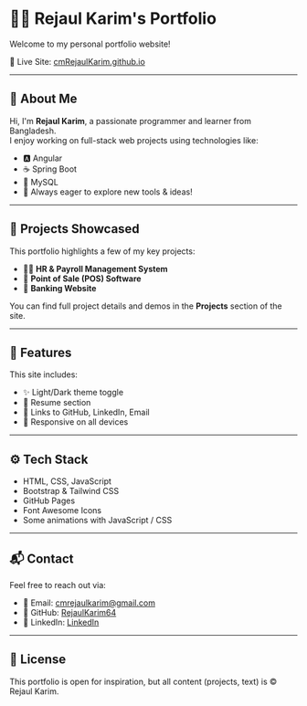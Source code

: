 # 👨‍💻 Rejaul Karim's Portfolio

Welcome to my personal portfolio website!

🔗 Live Site: [cmRejaulKarim.github.io](https://iamcrk.me)

---

## 📝 About Me

Hi, I'm **Rejaul Karim**, a passionate programmer and learner from Bangladesh.  
I enjoy working on full-stack web projects using technologies like:

- 🅰️ Angular
- ☕ Spring Boot
- 🐬 MySQL
- 🧠 Always eager to explore new tools & ideas!

---

## 📁 Projects Showcased

This portfolio highlights a few of my key projects:

- 🧑‍💼 **HR & Payroll Management System**
- 🧾 **Point of Sale (POS) Software**
- 🏦 **Banking Website**

You can find full project details and demos in the **Projects** section of the site.

---

## 💼 Features

This site includes:

- ✨ Light/Dark theme toggle  
- 📄 Resume section  
- 🔗 Links to GitHub, LinkedIn, Email  
- 📱 Responsive on all devices

---

## ⚙️ Tech Stack

- HTML, CSS, JavaScript  
- Bootstrap & Tailwind CSS  
- GitHub Pages  
- Font Awesome Icons  
- Some animations with JavaScript / CSS

---

## 📬 Contact

Feel free to reach out via:

- 📧 Email: cmrejaulkarim@gmail.com  
- 🐙 GitHub: [RejaulKarim64](https://github.com/RejaulKarim64)  
- 🔗 LinkedIn: [LinkedIn](https://www.linkedin.com/in/c-m-rejaul-karim)

---

## 📢 License

This portfolio is open for inspiration, but all content (projects, text) is © Rejaul Karim.

